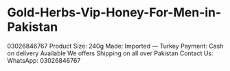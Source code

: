 # Gold-Herbs-Vip-Honey-For-Men-in-Pakistan
03026846767 Product Size: 240g Made: Imported — Turkey Payment: Cash on delivery Available We offers Shipping on all over Pakistan Contact Us: WhatsApp: 03026846767
